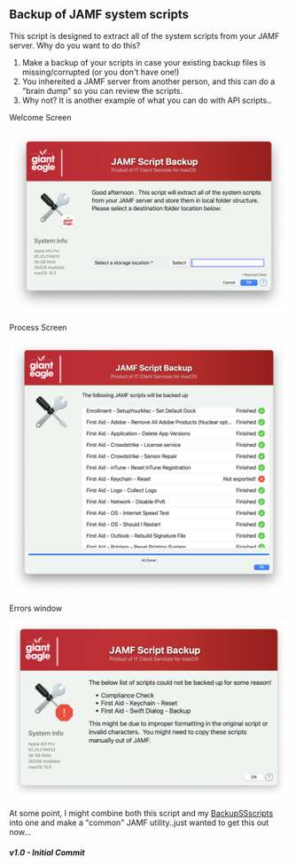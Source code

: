 ## Backup of JAMF system scripts

This script is designed to extract all of the system scripts from your JAMF server.  Why do you want to do this?

1.  Make a backup of your scripts in case your existing backup files is missing/corrupted (or you don't have one!)
2.  You inhereited a JAMF server from another person, and this can do a "brain dump" so you can review the scripts.
3.  Why not?  It is another example of what you can do with API scripts..

Welcome Screen

![Welcome](/BackupJAMFScripts/BackupJAMFScripts-welcome.png)

Process Screen

![](/BackupJAMFScripts/BackupJAMFScripts-progress.png)

Errors window

![](/BackupJAMFScripts/BackupJAMFScripts-error.png)

At some point, I might combine both this script and my [BackupSSscripts](https://github.com/ScottEKendall/JAMF-Pro-Scripts/tree/main/BackupSSIcons) into one and make a "common" JAMF utility..just wanted to get this out now...

##### _v1.0 - Initial Commit_
